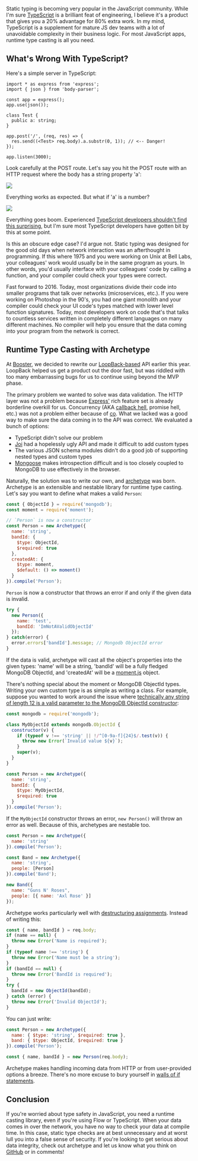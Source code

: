Static typing is becoming very popular in the JavaScript community. While I'm
sure [TypeScript](http://www.typescriptlang.org/) is a brilliant feat of
engineering, I believe it's a product that gives you a 20% advantage for 80%
extra work. In my mind, TypeScript is a supplement
for mature JS dev teams with a lot of unavoidable complexity in their business
logic. For most JavaScript apps, runtime type casting is all you need.

What's Wrong With TypeScript?
-----------------------------

Here's a simple server in TypeScript:

```
import * as express from 'express';
import { json } from 'body-parser';

const app = express();
app.use(json());

class Test {
  public a: string;
}

app.post('/', (req, res) => {
  res.send((<Test> req.body).a.substr(0, 1)); // <-- Danger!
});

app.listen(3000);
```

Look carefully at the POST route. Let's say you hit the POST route with an
HTTP request where the body has a string property 'a':

<img src="http://i.imgur.com/UHRx9FJ.png">

Everything works as expected. But what if 'a' is a number?

<img src="http://i.imgur.com/7DSCBEr.png">

Everything goes boom. Experienced [TypeScript developers shouldn't find this surprising](https://basarat.gitbooks.io/typescript/content/docs/types/type-assertion.html#type-assertion-vs-casting), but I'm sure most TypeScript developers have
gotten bit by this at some point.

Is this an obscure edge case? I'd argue not. Static typing was designed for
the good old days when network interaction was an afterthought in programming.
If this where 1975 and you were working on Unix at Bell Labs,
your colleagues' work would usually be in the same program as yours. In other
words, you'd usually interface with your colleagues' code by calling a function,
and your compiler could check your types were correct.

Fast forward to 2016. Today, most organizations divide their code into smaller
programs that talk over networks (microservices, etc.). If you were working on
Photoshop in the 90's, you had one giant monolith and your compiler could check
your UI code's types matched with lower level function signatures. Today, most developers work on code
that's that talks to countless services written in
completely different languages on many different machines. No compiler will help
you ensure that the data coming into your program from the network is correct.

Runtime Type Casting with Archetype
-----------------------------------

At [Booster](https://boosterfuels.com/), we decided to rewrite our [LoopBack-based](https://loopback.io/) API earlier this year. LoopBack
helped us get a product out the door fast, but was riddled with too many
embarrassing bugs for us to continue using beyond the MVP phase.

The primary problem we
wanted to solve was data validation. The HTTP layer was not a
problem because [Express'](http://expressjs.com/) rich feature set is already
borderline overkill for us. Concurrency (AKA [callback hell](http://thecodebarbarian.com/2015/03/20/callback-hell-is-a-myth), promise hell, etc.) was not a problem either because of [co](http://thecodebarbarian.com/introducing-80-20-guide-to-es2015-generators). What we lacked was a good way to make sure the data coming in to the API was
correct. We evaluated a bunch of options:

* TypeScript didn't solve our problem
* [Joi](http://npmjs.org/package/joi) had a hopelessly ugly API and made it difficult to add custom types
* The various JSON schema modules didn't do a good job of supporting nested types and custom types
* [Mongoose](https://www.npmjs.com/package/mongoose) makes introspection difficult and is too closely coupled to MongoDB to use effectively in the browser.

Naturally, the solution was to write our own, and [archetype](https://www.npmjs.com/package/archetype-js) was born. Archetype
is an extensible and nestable library for runtime type casting. Let's say you
want to define what makes a valid `Person`:

```javascript
const { ObjectId } = require('mongodb');
const moment = require('moment');

// `Person` is now a constructor
const Person = new Archetype({
  name: 'string',
  bandId: {
    $type: ObjectId,
    $required: true
  },
  createdAt: {
    $type: moment,
    $default: () => moment()
  }
}).compile('Person');
```

`Person` is now a constructor that throws an error if and only if the given
data is invalid.

```javascript
try {
  new Person({
    name: 'test',
    bandId: 'ImNotAValidObjectId'
  });
} catch(error) {
  error.errors['bandId'].message; // Mongodb ObjectId error
}
```

If the data is valid, archetype will cast all the object's properties into
the given types: 'name' will be a string, 'bandId' will be a fully fledged
MongoDB ObjectId, and 'createdAt' will be a [moment.js](https://www.npmjs.com/package/moment) object.

There's nothing special about the moment or MongoDB ObjectId types. Writing your
own custom type is as simple as writing a class. For example, suppose you wanted
to work around the issue where [technically any string of length 12 is a valid parameter to the MongoDB ObjectId constructor](https://github.com/mongodb/js-bson/issues/112):

```javascript
const mongodb = require('mongodb');

class MyObjectId extends mongodb.ObjectId {
  constructor(v) {
    if (typeof v !== 'string' || !/^[0-9a-f]{24}$/.test(v)) {
      throw new Error(`Invalid value ${v}`);
    }
    super(v);
  }
}

const Person = new Archetype({
  name: 'string',
  bandId: {
    $type: MyObjectId,
    $required: true
  }
}).compile('Person');
```

If the `MyObjectId` constructor throws an error, `new Person()` will throw an
error as well. Because of this, archetypes are nestable too.

```javascript
const Person = new Archetype({
  name: 'string'
}).compile('Person');

const Band = new Archetype({
  name: 'string',
  people: [Person]
}).compile('Band');

new Band({
  name: "Guns N' Roses",
  people: [{ name: 'Axl Rose' }]
});
```

Archetype works particularly well with [destructuring assignments](https://developer.mozilla.org/en-US/docs/Web/JavaScript/Reference/Operators/Destructuring_assignment). Instead of writing this:

```javascript
const { name, bandId } = req.body;
if (name == null) {
  throw new Error('Name is required');
}
if (typeof name !== 'string') {
  throw new Error('Name must be a string');
}
if (bandId == null) {
  throw new Error('BandId is required');
}
try {
  bandId = new ObjectId(bandId);
} catch (error) {
  throw new Error('Invalid ObjectId');
}
```

You can just write:

```javascript
const Person = new Archetype({
  name: { $type: 'string', $required: true },
  band: { $type: ObjectId, $required: true }
}).compile('Person');

const { name, bandId } = new Person(req.body);
```

Archetype makes handling incoming data from HTTP or from user-provided options
a breeze. There's no more excuse to bury yourself in [walls of if statements](https://github.com/crocodilejs/custom-fonts-in-emails/blob/5715ea731b5977f472148efe6e3a327ea0641b56/src/index.js#L59-L114).

Conclusion
----------

If you're worried about type safety in JavaScript, you need a runtime casting
library, even if you're using Flow or TypeScript. When your data comes in over
the network, you have no way to check your data at compile time. In this case, static type checks are at best unnecessary and at worst lull you into a false sense of security. If you're looking to get serious about data integrity, check
out archetype and let us know what you think on
[GitHub](https://github.com/vkarpov15/archetype-js) or
in comments!
